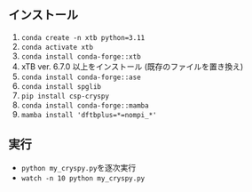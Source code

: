 ## インストール
1. ```conda create -n xtb python=3.11```
2. ```conda activate xtb```
3. ```conda install conda-forge::xtb```
4. xTB ver. 6.7.0 以上をインストール (既存のファイルを置き換え)
5. ```conda install conda-forge::ase```
6. ```conda install spglib```
7. ```pip install csp-cryspy```
8. ```conda install conda-forge::mamba```
9. ```mamba install 'dftbplus=*=nompi_*'```
## 実行
- ```python my_cryspy.py```を逐次実行
- ```watch -n 10 python my_cryspy.py```

